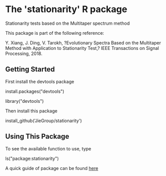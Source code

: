 # The 'stationarity' R package
Stationarity tests based on the Multitaper spectrum method

This package is part of the following reference:

Y. Xiang, J. Ding, V. Tarokh, ?Evolutionary Spectra Based on the Multitaper Method with Application to Stationarity Test,?  IEEE Transactions on Signal Processing, 2018.

## Getting Started

First install the devtools package

install.packages("devtools")

library("devtools")

Then install this package

install_github('JieGroup/stationarity')

## Using This Package

To see the available function to use, type 

ls("package:stationarity")

A quick guide of package can be found [here](https://github.com/JieGroup/stationarity/blob/master/vignettes/user-guide.pdf) 

